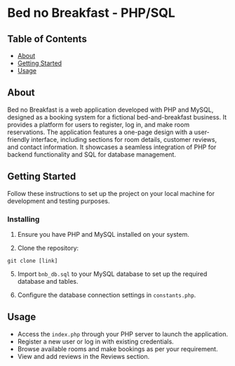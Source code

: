 # Bed no Breakfast - PHP/SQL

## Table of Contents
+ [About](#about)
+ [Getting Started](#getting_started)
+ [Usage](#usage)

## About <a name = "about"></a>
Bed no Breakfast is a web application developed with PHP and MySQL, designed as a booking system for a fictional bed-and-breakfast business. It provides a platform for users to register, log in, and make room reservations. The application features a one-page design with a user-friendly interface, including sections for room details, customer reviews, and contact information. It showcases a seamless integration of PHP for backend functionality and SQL for database management.

## Getting Started <a name = "getting_started"></a>
Follow these instructions to set up the project on your local machine for development and testing purposes.

### Installing
1. Ensure you have PHP and MySQL installed on your system.

3. Clone the repository:
```
git clone [link]
```

5. Import `bnb_db.sql` to your MySQL database to set up the required database and tables.

7. Configure the database connection settings in `constants.php`.

## Usage <a name = "usage"></a>
- Access the `index.php` through your PHP server to launch the application.
- Register a new user or log in with existing credentials.
- Browse available rooms and make bookings as per your requirement.
- View and add reviews in the Reviews section.

